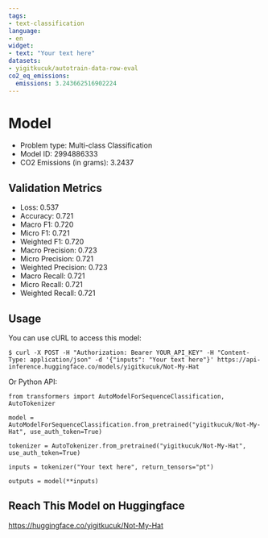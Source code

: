 ```yaml
---
tags:
- text-classification
language:
- en
widget:
- text: "Your text here"
datasets:
- yigitkucuk/autotrain-data-row-eval
co2_eq_emissions:
  emissions: 3.243662516902224
---
```


# Model

- Problem type: Multi-class Classification
- Model ID: 2994886333
- CO2 Emissions (in grams): 3.2437

## Validation Metrics

- Loss: 0.537
- Accuracy: 0.721
- Macro F1: 0.720
- Micro F1: 0.721
- Weighted F1: 0.720
- Macro Precision: 0.723
- Micro Precision: 0.721
- Weighted Precision: 0.723
- Macro Recall: 0.721
- Micro Recall: 0.721
- Weighted Recall: 0.721


## Usage

You can use cURL to access this model:

```
$ curl -X POST -H "Authorization: Bearer YOUR_API_KEY" -H "Content-Type: application/json" -d '{"inputs": "Your text here"}' https://api-inference.huggingface.co/models/yigitkucuk/Not-My-Hat
```

Or Python API:

```
from transformers import AutoModelForSequenceClassification, AutoTokenizer

model = AutoModelForSequenceClassification.from_pretrained("yigitkucuk/Not-My-Hat", use_auth_token=True)

tokenizer = AutoTokenizer.from_pretrained("yigitkucuk/Not-My-Hat", use_auth_token=True)

inputs = tokenizer("Your text here", return_tensors="pt")

outputs = model(**inputs)
```

## Reach This Model on Huggingface

https://huggingface.co/yigitkucuk/Not-My-Hat
